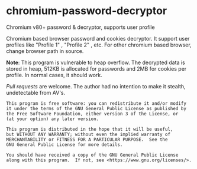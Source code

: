 # chromium-password-decryptor
Chromium v80+ password & decryptor, supports user profile

Chromium based browser password and cookies decryptor.
It support user profiles like "Profile 1" , "Profile 2" , etc.
For other chromium based browser, change browser path in source.

**Note**: This program is vulnerable to heap overflow. 
The decrypted data is stored in heap, 512KB is allocated for passwords and 2MB for cookies per profile.
In normal cases, it should work.

*Pull requests* are welcome. The author had no intention to make it stealth, undetectable from AV's.

    This program is free software: you can redistribute it and/or modify
    it under the terms of the GNU General Public License as published by
    the Free Software Foundation, either version 3 of the License, or
    (at your option) any later version.

    This program is distributed in the hope that it will be useful,
    but WITHOUT ANY WARRANTY; without even the implied warranty of
    MERCHANTABILITY or FITNESS FOR A PARTICULAR PURPOSE.  See the
    GNU General Public License for more details.

    You should have received a copy of the GNU General Public License
    along with this program.  If not, see <https://www.gnu.org/licenses/>.

